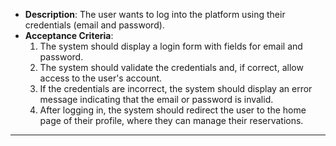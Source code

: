 
- **Description**: The user wants to log into the platform using their credentials (email and password).
- **Acceptance Criteria**:
    1. The system should display a login form with fields for email and password.
    2. The system should validate the credentials and, if correct, allow access to the user's account.
    3. If the credentials are incorrect, the system should display an error message indicating that the email or password is invalid.
    4. After logging in, the system should redirect the user to the home page of their profile, where they can manage their reservations.

---
